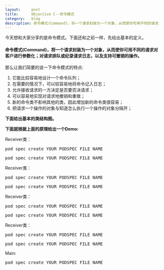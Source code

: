 ```yaml
---
layout:     post
title:      Objective C--命令模式
category:   blog
description: 命令模式(Command)，将一个请求封装为一个对象，从而使你可用不同的请求对客户进行参数化；对请求排队或纪录请求日志，以及支持可撤销的操作。
---
```

今天想和大家分享的是命令模式。下面还和之前一样，先给出基本的定义。


> 
#### 命令模式(Command)，将一个请求封装为一个对象，从而使你可用不同的请求对客户进行参数化；对请求排队或纪录请求日志，以及支持可撤销的操作。

那么让我们简要的说一下命令模式的特点:
1. 它能比较容易地设计一个命令队列；
2. 在需要的情况下，可以较容易地将命令记入日志；
3. 允许接收请求的一方决定是否要否决请求；
4. 可以容易地实现对请求地撤销和重做；
5. 新的命令类不影响其他的类，因此增加新的命令类很容易；
6. 把请求一个操作的对象与知道怎么执行一个操作的对象分隔开；

**下面给出基本的类结构图。**


**下面就根据上面的原理给出一个Demo:**

Receiver类：
<pre class="prettyprint">pod spec create YOUR_PODSPEC_FILE_NAME</pre>  

<pre class="prettyprint">pod spec create YOUR_PODSPEC_FILE_NAME</pre>  

Receiver类：
<pre class="prettyprint">pod spec create YOUR_PODSPEC_FILE_NAME</pre>  

<pre class="prettyprint">pod spec create YOUR_PODSPEC_FILE_NAME</pre>  

Receiver类：
<pre class="prettyprint">pod spec create YOUR_PODSPEC_FILE_NAME</pre>  

<pre class="prettyprint">pod spec create YOUR_PODSPEC_FILE_NAME</pre>  

Receiver类：
<pre class="prettyprint">pod spec create YOUR_PODSPEC_FILE_NAME</pre>  

<pre class="prettyprint">pod spec create YOUR_PODSPEC_FILE_NAME</pre>  

Main:
<pre class="prettyprint">pod spec create YOUR_PODSPEC_FILE_NAME</pre>  




